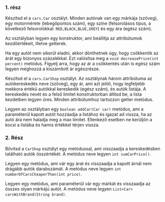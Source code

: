 ### 1. rész

Készítsd el a `cars.Car` osztályt. Minden autónak van egy márkája (szöveg), egy motormérete (lebegőpontos szám),
egy színe (felsorolásos típus, a következő felsorolókkal: `RED,BLACK,BLUE,GREY`) és egy ára (egész szám).

Az osztályban legyen egy konstruktor, ami beállítja az attribútumok kezdőértékeit, illetve getterek.

Ha egy autót nem sikerül eladni, akkor dönthetnek úgy, hogy csökkentik az árát egy bizonyos százalékkal. Ezt valósítsa meg
a `void decreasePrice(int percent)` metódus. Figyelj arra, hogy az ár a csökkentés után is egész szám legyen méghozzá a kiszámított ár egészrésze.

Készítsd el a `cars.CarShop` osztályt. Az osztálynak három attribútuma az autókereskedés neve (szöveg), egy ár, ami azt jelöli, hogy legfeljebb mekkora értékű autókkal kereskedik (egész szám), és autók listája.
A kereskedés nevét és a felső limitet konstruktorban állítsd be, a lista kezdetben legyen üres.
Minden attribútumhoz tartozzon getter metódus. 

Legyen az osztályban egy `boolean addCar(Car car)` metódus, ami a paraméterül kapott autót hozzáadja a listához és
igazat ad vissza, ha az autó ára nem haladja meg a max limitet. Ellenkező esetben ne kerüljön a kocsi a listába és hamis értékkel térjen vissza.

### 2. Rész

Bővitsd a `CarShop` osztályt egy metódussal, ami visszaadja a kereskedésben található autók összértékét.
A metódus neve legyen `int sumCarPrice()`.

Legyen egy metódus, ami vár egy árat és visszaadja a kapott árnál nem drágább autók darabszámát.
A metódus neve legyen `int numberOfCarsCheaperThan(int price)`.

Legyen egy metódus, ami paraméterül vár egy márkát és visszaadja az összes olyan márkájú autót. 
A metódus neve legyen `List<Car> carsWithBrand(String brand)`. 
